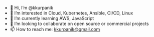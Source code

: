 - 👋 Hi, I’m @kkurpanik
- 👀 I’m interested in Cloud, Kubernetes, Ansible, CI/CD, Linux
- 🌱 I’m currently learning AWS, JavaScript
- 💞️ I’m looking to collaborate on open source or commercial projects
- 📫 How to reach me: kkurpanik@gmail.com

<!---
kkurpanik/kkurpanik is a ✨ special ✨ repository because its `README.md` (this file) appears on your GitHub profile.
You can click the Preview link to take a look at your changes.
--->
